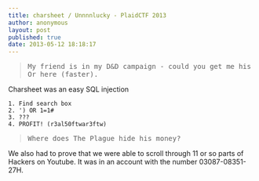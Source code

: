 ```yaml
---
title: charsheet / Unnnnlucky - PlaidCTF 2013
author: anonymous
layout: post
published: true
date: 2013-05-12 18:18:17
---
```


> <pre>My friend is in my D&D campaign - could you get me his character name? He administrates this site.
> Or here (faster).</pre>

Charsheet was an easy SQL injection

```text
1. Find search box
2. ') OR 1=1#
3. ???
4. PROFIT! (r3al50ftwar3ftw)
```

> <pre>Where does The Plague hide his money?</pre>

We also had to prove that we were able to scroll through 11 or so parts of Hackers on Youtube.
It was in an account with the number 03087-08351-27H.


